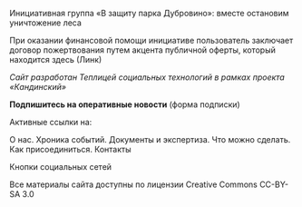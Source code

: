 Инициативная группа «В защиту парка Дубровино»: вместе остановим уничтожение леса

При оказании финансовой помощи инициативе пользователь заключает договор пожертвования путем акцента публичной оферты, который находится здесь (Линк)

<em>Сайт разработан Теплицей социальных технологий в рамках проекта «Кандинский»</em>

<strong>Подпишитесь на оперативные новости</strong> (форма подписки)

Активные ссылки на:

О нас. Хроника событий. Документы и экспертиза. Что можно сделать. Как присоединиться. Контакты

Кнопки социальных сетей

Все материалы сайта доступны по лицензии Creative Commons СС-BY-SA 3.0
